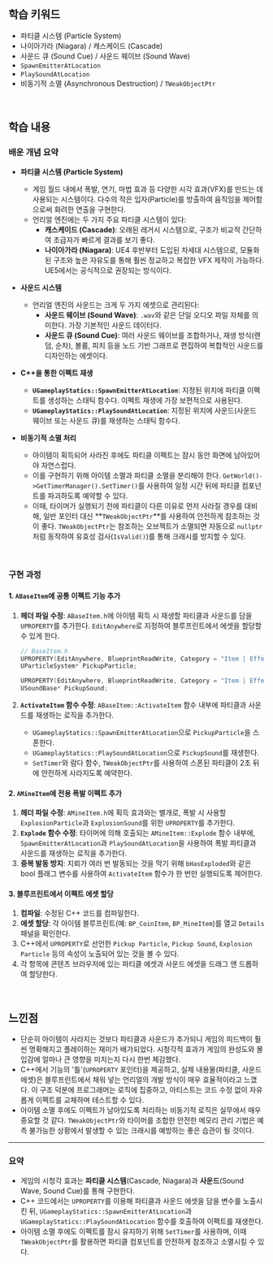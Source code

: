 ## 학습 키워드

  - 파티클 시스템 (Particle System)
  - 나이아가라 (Niagara) / 캐스케이드 (Cascade)
  - 사운드 큐 (Sound Cue) / 사운드 웨이브 (Sound Wave)
  - `SpawnEmitterAtLocation`
  - `PlaySoundAtLocation`
  - 비동기적 소멸 (Asynchronous Destruction) / `TWeakObjectPtr`

<br/>


## 학습 내용

### 배운 개념 요약

  - **파티클 시스템 (Particle System)**

      - 게임 월드 내에서 폭발, 연기, 마법 효과 등 다양한 시각 효과(VFX)를 만드는 데 사용되는 시스템이다. 다수의 작은 입자(Particle)를 방출하여 움직임을 제어함으로써 화려한 연출을 구현한다.
      - 언리얼 엔진에는 두 가지 주요 파티클 시스템이 있다:
          - **캐스케이드 (Cascade)**: 오래된 레거시 시스템으로, 구조가 비교적 간단하여 초급자가 빠르게 결과를 보기 좋다.
          - **나이아가라 (Niagara)**: UE4 후반부터 도입된 차세대 시스템으로, 모듈화된 구조와 높은 자유도를 통해 훨씬 정교하고 복잡한 VFX 제작이 가능하다. UE5에서는 공식적으로 권장되는 방식이다.

  - **사운드 시스템**

      - 언리얼 엔진의 사운드는 크게 두 가지 에셋으로 관리된다:
          - **사운드 웨이브 (Sound Wave)**: `.wav`와 같은 단일 오디오 파일 자체를 의미한다. 가장 기본적인 사운드 데이터다.
          - **사운드 큐 (Sound Cue)**: 여러 사운드 웨이브를 조합하거나, 재생 방식(랜덤, 순차), 볼륨, 피치 등을 노드 기반 그래프로 편집하여 복합적인 사운드를 디자인하는 에셋이다.

  - **C++을 통한 이펙트 재생**

      - **`UGameplayStatics::SpawnEmitterAtLocation`**: 지정된 위치에 파티클 이펙트를 생성하는 스태틱 함수다. 이펙트 재생에 가장 보편적으로 사용된다.
      - **`UGameplayStatics::PlaySoundAtLocation`**: 지정된 위치에 사운드(사운드 웨이브 또는 사운드 큐)를 재생하는 스태틱 함수다.

  - **비동기적 소멸 처리**

      - 아이템이 획득되어 사라진 후에도 파티클 이펙트는 잠시 동안 화면에 남아있어야 자연스럽다.
      - 이를 구현하기 위해 아이템 소멸과 파티클 소멸을 분리해야 한다. `GetWorld()->GetTimerManager().SetTimer()`를 사용하여 일정 시간 뒤에 파티클 컴포넌트를 파괴하도록 예약할 수 있다.
      - 이때, 타이머가 실행되기 전에 파티클이 다른 이유로 먼저 사라질 경우를 대비해, 일반 포인터 대신 **`TWeakObjectPtr`**를 사용하여 안전하게 참조하는 것이 좋다. `TWeakObjectPtr`는 참조하는 오브젝트가 소멸되면 자동으로 `nullptr`처럼 동작하여 유효성 검사(`IsValid()`)를 통해 크래시를 방지할 수 있다.

<br/>

### 구현 과정

#### 1. `ABaseItem`에 공통 이펙트 기능 추가

1.  **헤더 파일 수정**: `ABaseItem.h`에 아이템 획득 시 재생할 파티클과 사운드를 담을 `UPROPERTY`를 추가한다. `EditAnywhere`로 지정하여 블루프린트에서 에셋을 할당할 수 있게 한다.

    ```cpp
    // BaseItem.h
    UPROPERTY(EditAnywhere, BlueprintReadWrite, Category = "Item | Effects")
    UParticleSystem* PickupParticle;

    UPROPERTY(EditAnywhere, BlueprintReadWrite, Category = "Item | Effects")
    USoundBase* PickupSound;
    ```

2.  **`ActivateItem` 함수 수정**: `ABaseItem::ActivateItem` 함수 내부에 파티클과 사운드를 재생하는 로직을 추가한다.

      - `UGameplayStatics::SpawnEmitterAtLocation`으로 `PickupParticle`을 스폰한다.
      - `UGameplayStatics::PlaySoundAtLocation`으로 `PickupSound`를 재생한다.
      - `SetTimer`와 람다 함수, `TWeakObjectPtr`를 사용하여 스폰된 파티클이 2초 뒤에 안전하게 사라지도록 예약한다.

#### 2. `AMineItem`에 전용 폭발 이펙트 추가

1.  **헤더 파일 수정**: `AMineItem.h`에 획득 효과와는 별개로, 폭발 시 사용할 `ExplosionParticle`과 `ExplosionSound`를 위한 `UPROPERTY`를 추가한다.
2.  **`Explode` 함수 수정**: 타이머에 의해 호출되는 `AMineItem::Explode` 함수 내부에, `SpawnEmitterAtLocation`과 `PlaySoundAtLocation`을 사용하여 폭발 파티클과 사운드를 재생하는 로직을 추가한다.
3.  **중복 발동 방지**: 지뢰가 여러 번 발동되는 것을 막기 위해 `bHasExploded`와 같은 bool 플래그 변수를 사용하여 `ActivateItem` 함수가 한 번만 실행되도록 제어한다.

#### 3. 블루프린트에서 이펙트 에셋 할당

1.  **컴파일**: 수정된 C++ 코드를 컴파일한다.
2.  **에셋 할당**: 각 아이템 블루프린트(예: `BP_CoinItem`, `BP_MineItem`)를 열고 `Details` 패널을 확인한다.
3.  C++에서 `UPROPERTY`로 선언한 `Pickup Particle`, `Pickup Sound`, `Explosion Particle` 등의 속성이 노출되어 있는 것을 볼 수 있다.
4.  각 항목에 콘텐츠 브라우저에 있는 파티클 에셋과 사운드 에셋을 드래그 앤 드롭하여 할당한다.

<br/>


## 느낀점

  - 단순히 아이템이 사라지는 것보다 파티클과 사운드가 추가되니 게임의 피드백이 훨씬 명확해지고 플레이하는 재미가 배가되었다. 시청각적 효과가 게임의 완성도와 몰입감에 얼마나 큰 영향을 미치는지 다시 한번 체감했다.
  - C++에서 기능의 '틀'(`UPROPERTY` 포인터)을 제공하고, 실제 내용물(파티클, 사운드 에셋)은 블루프린트에서 채워 넣는 언리얼의 개발 방식이 매우 효율적이라고 느꼈다. 이 구조 덕분에 프로그래머는 로직에 집중하고, 아티스트는 코드 수정 없이 자유롭게 이펙트를 교체하며 테스트할 수 있다.
  - 아이템 소멸 후에도 이펙트가 남아있도록 처리하는 비동기적 로직은 실무에서 매우 중요할 것 같다. `TWeakObjectPtr`와 타이머를 조합한 안전한 메모리 관리 기법은 예측 불가능한 상황에서 발생할 수 있는 크래시를 예방하는 좋은 습관이 될 것이다.

-----

### 요약

- 게임의 시청각 효과는 **파티클 시스템**(Cascade, Niagara)과 **사운드**(Sound Wave, Sound Cue)를 통해 구현한다.
- C++ 코드에서는 `UPROPERTY`를 이용해 파티클과 사운드 에셋을 담을 변수를 노출시킨 뒤, `UGameplayStatics::SpawnEmitterAtLocation`과 `UGameplayStatics::PlaySoundAtLocation` 함수를 호출하여 이펙트를 재생한다.
- 아이템 소멸 후에도 이펙트를 잠시 유지하기 위해 `SetTimer`를 사용하며, 이때 `TWeakObjectPtr`를 활용하면 파티클 컴포넌트를 안전하게 참조하고 소멸시킬 수 있다.
